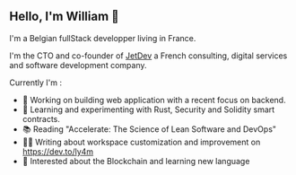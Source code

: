 ## Hello, I'm William 👋

I'm a Belgian fullStack developper living in France.

I'm the CTO and co-founder of [JetDev](https://jetdev.fr/) a French consulting, digital services and software development company.

Currently I'm : 
- 🔭 Working on building web application with a recent focus on backend.
- 🌱 Learning and experimenting with Rust, Security and Solidity smart contracts.
- 📚 Reading "Accelerate: The Science of Lean Software and DevOps"
- ✍🏻 Writing about workspace customization and improvement on https://dev.to/ly4m
- 🤩 Interested about the Blockchain and learning new language 


